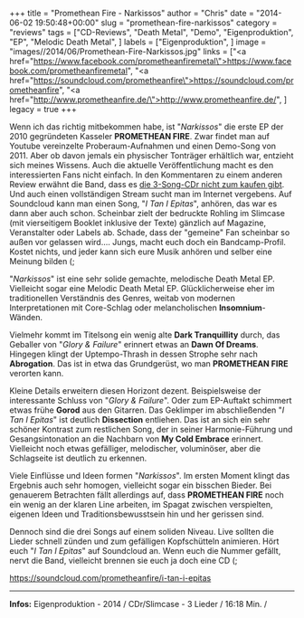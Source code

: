+++
title = "Promethean Fire - Narkissos"
author = "Chris"
date = "2014-06-02 19:50:48+00:00"
slug = "promethean-fire-narkissos"
category = "reviews"
tags = ["CD-Reviews", "Death Metal", "Demo", "Eigenproduktion", "EP", "Melodic Death Metal", ]
labels = ["Eigenproduktion", ]
image = "images//2014/06/Promethean-Fire-Narkissos.jpg"
links = ["<a href=\"https://www.facebook.com/prometheanfiremetal\">https://www.facebook.com/prometheanfiremetal</a>", "<a href=\"https://soundcloud.com/prometheanfire\">https://soundcloud.com/prometheanfire</a>", "<a href=\"http://www.prometheanfire.de/\">http://www.prometheanfire.de/</a>", ]
legacy = true
+++

Wenn ich das richtig mitbekommen habe, ist "_Narkissos_" die erste EP der 2010 gegründeten Kasseler **PROMETHEAN FIRE**. Zwar findet man auf Youtube vereinzelte Proberaum-Aufnahmen und einen Demo-Song von 2011. Aber ob davon jemals ein physischer Tonträger erhältlich war, entzieht sich meines Wissens. Auch die aktuelle Veröffentlichung macht es den interessierten Fans nicht einfach. In den Kommentaren zu einem anderen Review erwähnt die Band, dass es <a href="http://www.metal.de/death-metal/review/promethean-fire/57314-narkissos/">die 3-Song-CDr nicht zum kaufen gibt</a>. Und auch einen vollständigen Stream sucht man im Internet vergebens. Auf Soundcloud kann man einen Song, "_I Tan I Epitas_", anhören, das war es dann aber auch schon. Scheinbar zielt der bedruckte Rohling im Slimcase (mit vierseitigem Booklet inklusive der Texte) gänzlich auf Magazine, Veranstalter oder Labels ab. Schade, dass der "gemeine" Fan scheinbar so außen vor gelassen wird.... Jungs, macht euch doch ein Bandcamp-Profil. Kostet nichts, und jeder kann sich eure Musik anhören und selber eine Meinung bilden (;

"_Narkissos_" ist eine sehr solide gemachte, melodische Death Metal EP. Vielleicht sogar eine Melodic Death Metal EP. Glücklicherweise eher im traditionellen Verständnis des Genres, weitab von modernen Interpretationen mit Core-Schlag oder melancholischen **Insomnium**-Wänden.

Vielmehr kommt im Titelsong ein wenig alte **Dark Tranquillity** durch, das Geballer von "_Glory &amp; Failure_" erinnert etwas an **Dawn Of Dreams**. Hingegen klingt der Uptempo-Thrash in dessen Strophe sehr nach **Abrogation**. Das ist in etwa das Grundgerüst, wo man **PROMETHEAN FIRE** verorten kann.

Kleine Details erweitern diesen Horizont dezent. Beispielsweise der interessante Schluss von "_Glory &amp; Failure_". Oder zum EP-Auftakt schimmert etwas frühe **Gorod** aus den Gitarren. Das Geklimper im abschließenden "_I Tan I Epitas_" ist deutlich **Dissection** entliehen. Das ist an sich ein sehr schöner Kontrast zum restlichen Song, der in seiner Harmonie-Führung und Gesangsintonation an die Nachbarn von **My Cold Embrace** erinnert. Vielleicht noch etwas gefälliger, melodischer, voluminöser, aber die Schlagseite ist deutlich zu erkennen.

Viele Einflüsse und Ideen formen "_Narkissos_". Im ersten Moment klingt das Ergebnis auch sehr homogen, vielleicht sogar ein bisschen Bieder. Bei genauerem Betrachten fällt allerdings auf, dass **PROMETHEAN FIRE** noch ein wenig an der klaren Line arbeiten, im Spagat zwischen verspielten, eigenen Ideen und Traditionsbewusstsein hin und her gerissen sind.

Dennoch sind die drei Songs auf einem soliden Niveau. Live sollten die Lieder schnell zünden und zum gefälligen Kopfschütteln animieren. Hört euch "_I Tan I Epitas_" auf Soundcloud an. Wenn euch die Nummer gefällt, nervt die Band, vielleicht brennen sie euch ja doch eine CD (;

https://soundcloud.com/prometheanfire/i-tan-i-epitas



---
**Infos:**
Eigenproduktion - 2014 / 
CDr/Slimcase - 3 Lieder / 16:18 Min. / 
